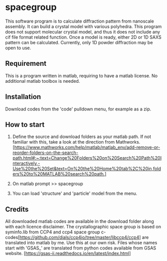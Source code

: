 # spacegroup
This software program is to calculate diffraction pattern from nanoscale assembly. It can build a crystal model with various polyhedra. This program does not support molecular crystal model, and thus it does not include any cif file format related function. Once a model is ready, either 2D or 1D SAXS pattern can be calculated. Currently, only 1D powder diffraction may be open to use.
## Requirement
This is a program written in matlab, requiring to have a matlab license.
No additional matlab toolbox is needed.
## Installation
Download codes from the 'code' pulldown menu, for example as a zip. 

## How to start
1. Define the source and download folders as your matlab path. If not familiar with this, take a look at the direction from Mathworks. [https://www.mathworks.com/help/matlab/matlab_env/add-remove-or-reorder-folders-on-the-search-path.html#:~:text=Change%20Folders%20on%20Search%20Path%20Interactively,-Use%20the%20Set&text=On%20the%20Home%20tab%2C%20in,folders%20to%20MATLAB%20search%20path.]

2. On matlab prompt >> spacegroup
3. You can load 'structure' and 'particle' model from the menu.

## Credits
All downloaded matlab codes are available in the download folder along with each licence disclaimer. 
The crystallographic space group is based on syminfo.lib from CCP4 and ccp4 space group c-codes[https://github.com/dials/ccp4io/tree/master/libccp4/ccp4] are translated into matlab by me. Use this at our own risk. Files whose names start with 'GSAS_' are translated from python codes available from GSAS website. [https://gsas-ii.readthedocs.io/en/latest/index.html]

